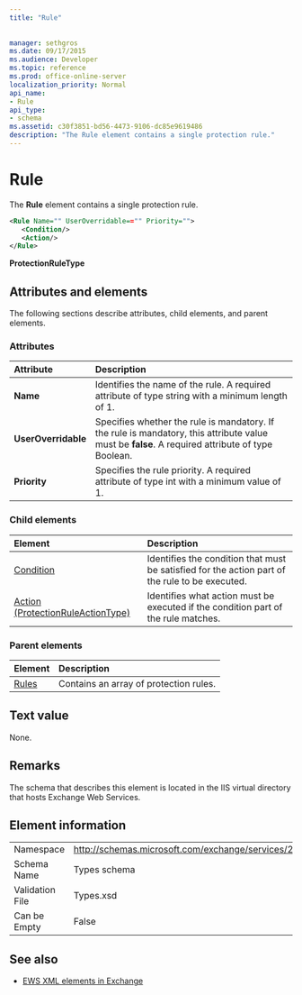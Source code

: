 ```yaml
---
title: "Rule"
 
 
manager: sethgros
ms.date: 09/17/2015
ms.audience: Developer
ms.topic: reference
ms.prod: office-online-server
localization_priority: Normal
api_name:
- Rule
api_type:
- schema
ms.assetid: c30f3851-bd56-4473-9106-dc85e9619486
description: "The Rule element contains a single protection rule."
---
```


# Rule

The **Rule** element contains a single protection rule. 
  
```XML
<Rule Name="" UserOverridable=="" Priority="">
   <Condition/>
   <Action/>
</Rule>
```

 **ProtectionRuleType**
## Attributes and elements

The following sections describe attributes, child elements, and parent elements.
  
### Attributes

|**Attribute**|**Description**|
|:-----|:-----|
|**Name** <br/> |Identifies the name of the rule. A required attribute of type string with a minimum length of 1.  <br/> |
|**UserOverridable** <br/> |Specifies whether the rule is mandatory. If the rule is mandatory, this attribute value must be **false**. A required attribute of type Boolean.  <br/> |
|**Priority** <br/> |Specifies the rule priority. A required attribute of type int with a minimum value of 1.  <br/> |
   
### Child elements

|**Element**|**Description**|
|:-----|:-----|
|[Condition](condition.md) <br/> |Identifies the condition that must be satisfied for the action part of the rule to be executed.  <br/> |
|[Action (ProtectionRuleActionType)](action-protectionruleactiontype.md) <br/> |Identifies what action must be executed if the condition part of the rule matches.  <br/> |
   
### Parent elements

|**Element**|**Description**|
|:-----|:-----|
|[Rules ](rules-ex15websvcsotherref.md) <br/> |Contains an array of protection rules.  <br/> |
   
## Text value

None.
  
## Remarks

The schema that describes this element is located in the IIS virtual directory that hosts Exchange Web Services.
  
## Element information

|||
|:-----|:-----|
|Namespace  <br/> |http://schemas.microsoft.com/exchange/services/2006/types  <br/> |
|Schema Name  <br/> |Types schema  <br/> |
|Validation File  <br/> |Types.xsd  <br/> |
|Can be Empty  <br/> |False  <br/> |
   
## See also



- [EWS XML elements in Exchange](ews-xml-elements-in-exchange.md)

